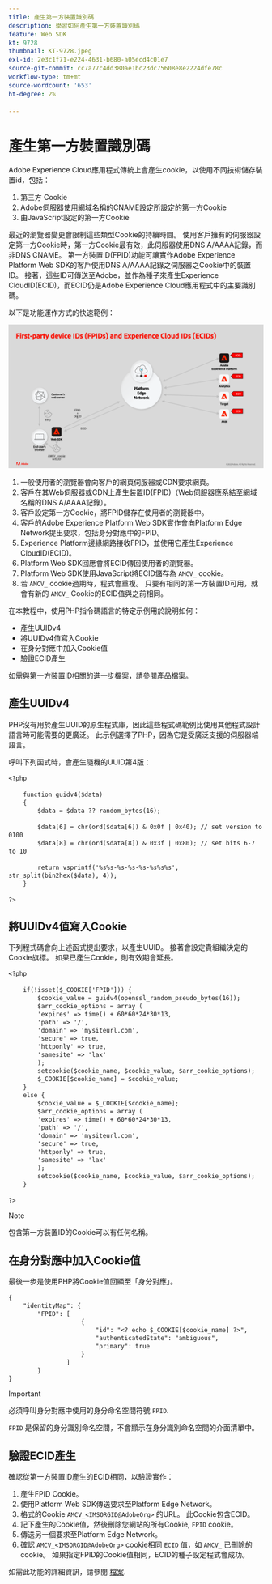 ```yaml
---
title: 產生第一方裝置識別碼
description: 學習如何產生第一方裝置識別碼
feature: Web SDK
kt: 9728
thumbnail: KT-9728.jpeg
exl-id: 2e3c1f71-e224-4631-b680-a05ecd4c01e7
source-git-commit: cc7a77c4dd380ae1bc23dc75608e8e2224dfe78c
workflow-type: tm+mt
source-wordcount: '653'
ht-degree: 2%

---
```


# 產生第一方裝置識別碼

Adobe Experience Cloud應用程式傳統上會產生cookie，以使用不同技術儲存裝置id，包括：

1. 第三方 Cookie
1. Adobe伺服器使用網域名稱的CNAME設定所設定的第一方Cookie
1. 由JavaScript設定的第一方Cookie

最近的瀏覽器變更會限制這些類型Cookie的持續時間。 使用客戶擁有的伺服器設定第一方Cookie時，第一方Cookie最有效，此伺服器使用DNS A/AAAA記錄，而非DNS CNAME。 第一方裝置ID(FPID)功能可讓實作Adobe Experience Platform Web SDK的客戶使用DNS A/AAAA記錄之伺服器之Cookie中的裝置ID。 接著，這些ID可傳送至Adobe，並作為種子來產生Experience CloudID(ECID)，而ECID仍是Adobe Experience Cloud應用程式中的主要識別碼。

以下是功能運作方式的快速範例：

![第一方裝置ID(FPID)和Experience CloudID(ECID)](../assets/kt-9728.png)

1. 一般使用者的瀏覽器會向客戶的網頁伺服器或CDN要求網頁。
1. 客戶在其Web伺服器或CDN上產生裝置ID(FPID)（Web伺服器應系結至網域名稱的DNS A/AAAA記錄）。
1. 客戶設定第一方Cookie，將FPID儲存在使用者的瀏覽器中。
1. 客戶的Adobe Experience Platform Web SDK實作會向Platform Edge Network提出要求，包括身分對應中的FPID。
1. Experience Platform邊緣網路接收FPID，並使用它產生Experience CloudID(ECID)。
1. Platform Web SDK回應會將ECID傳回使用者的瀏覽器。
1. Platform Web SDK使用JavaScript將ECID儲存為 `AMCV_` cookie。
1. 若 `AMCV_` cookie過期時，程式會重複。 只要有相同的第一方裝置ID可用，就會有新的 `AMCV_` Cookie的ECID值與之前相同。

在本教程中，使用PHP指令碼語言的特定示例用於說明如何：

* 產生UUIDv4
* 將UUIDv4值寫入Cookie
* 在身分對應中加入Cookie值
* 驗證ECID產生

如需與第一方裝置ID相關的進一步檔案，請參閱產品檔案。

## 產生UUIDv4

PHP沒有用於產生UUID的原生程式庫，因此這些程式碼範例比使用其他程式設計語言時可能需要的更廣泛。 此示例選擇了PHP，因為它是受廣泛支援的伺服器端語言。


呼叫下列函式時，會產生隨機的UUID第4版：

```
<?php
    
    function guidv4($data)
    {
        $data = $data ?? random_bytes(16);

        $data[6] = chr(ord($data[6]) & 0x0f | 0x40); // set version to 0100
        $data[8] = chr(ord($data[8]) & 0x3f | 0x80); // set bits 6-7 to 10

        return vsprintf('%s%s-%s-%s-%s-%s%s%s', str_split(bin2hex($data), 4));
    }

?>
```

## 將UUIDv4值寫入Cookie

下列程式碼會向上述函式提出要求，以產生UUID。 接著會設定貴組織決定的Cookie旗標。 如果已產生Cookie，則有效期會延長。

```
<?php

    if(!isset($_COOKIE['FPID'])) {
        $cookie_value = guidv4(openssl_random_pseudo_bytes(16));        
        $arr_cookie_options = array (
        'expires' => time() + 60*60*24*30*13,
        'path' => '/',
        'domain' => 'mysiteurl.com',
        'secure' => true,
        'httponly' => true,
        'samesite' => 'lax'
        );
        setcookie($cookie_name, $cookie_value, $arr_cookie_options);
        $_COOKIE[$cookie_name] = $cookie_value;
    }
    else {
        $cookie_value = $_COOKIE[$cookie_name];
        $arr_cookie_options = array (
        'expires' => time() + 60*60*24*30*13,
        'path' => '/',
        'domain' => 'mysiteurl.com',
        'secure' => true,
        'httponly' => true,
        'samesite' => 'lax'
        );
        setcookie($cookie_name, $cookie_value, $arr_cookie_options);
    }

?>
```

>[!NOTE]
>
>包含第一方裝置ID的Cookie可以有任何名稱。

## 在身分對應中加入Cookie值

最後一步是使用PHP將Cookie值回顯至「身分對應」。


```
{
    "identityMap": {
        "FPID": [
                    {
                        "id": "<? echo $_COOKIE[$cookie_name] ?>",
                        "authenticatedState": "ambiguous",
                        "primary": true
                    }
                ]
        }
}
```

>[!IMPORTANT]
>
>必須呼叫身分對應中使用的身分命名空間符號 `FPID`.
>
> `FPID` 是保留的身分識別命名空間，不會顯示在身分識別命名空間的介面清單中。


## 驗證ECID產生

確認從第一方裝置ID產生的ECID相同，以驗證實作：

1. 產生FPID Cookie。
1. 使用Platform Web SDK傳送要求至Platform Edge Network。
1. 格式的Cookie `AMCV_<IMSORGID@AdobeOrg>` 的URL。 此Cookie包含ECID。
1. 記下產生的Cookie值，然後刪除您網站的所有Cookie, `FPID` cookie。
1. 傳送另一個要求至Platform Edge Network。
1. 確認 `AMCV_<IMSORGID@AdobeOrg>` cookie相同 `ECID` 值，如 `AMCV_` 已刪除的cookie。 如果指定FPID的Cookie值相同，ECID的種子設定程式會成功。

如需此功能的詳細資訊，請參閱 [檔案](https://experienceleague.adobe.com/docs/experience-platform/edge/identity/first-party-device-ids.html).
